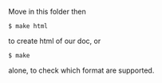 Move in this folder then
    
    $ make html
    
to create html of our doc, or

    $ make
    
alone, to check which format are supported.
